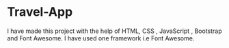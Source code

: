 # Travel-App     
I have made this project with the help of HTML, CSS , JavaScript , Bootstrap and Font Awesome.
I have used one framework i.e Font Awesome. 
